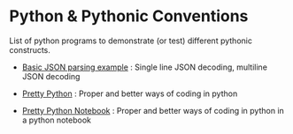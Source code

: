# Python & Pythonic Conventions

List of python programs to demonstrate (or test) different pythonic constructs.

* [Basic JSON parsing example](./json-tests.py) : Single line JSON decoding, multiline JSON decoding

* [Pretty Python](./pretty-python.py) : Proper and better ways of coding in python

* [Pretty Python Notebook](./pretty-python.ipynb) : Proper and better ways of coding in python in a python notebook